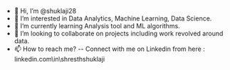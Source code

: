 - 👋 Hi, I’m @shuklaji28
- 👀 I’m interested in Data Analytics, Machine Learning, Data Science. 
- 🌱 I’m currently learning Analysis tool and ML algorithms. 
- 💞️ I’m looking to collaborate on projects including work revolved around data. 
- 📫 How to reach me? --
Connect with me on Linkedin from here : 
linkedin.com\in\shresthshuklaji

<!---
shuklaji28/shuklaji28 is a ✨ special ✨ repository because its `README.md` (this file) appears on your GitHub profile.
You can click the Preview link to take a look at your changes.
--->
